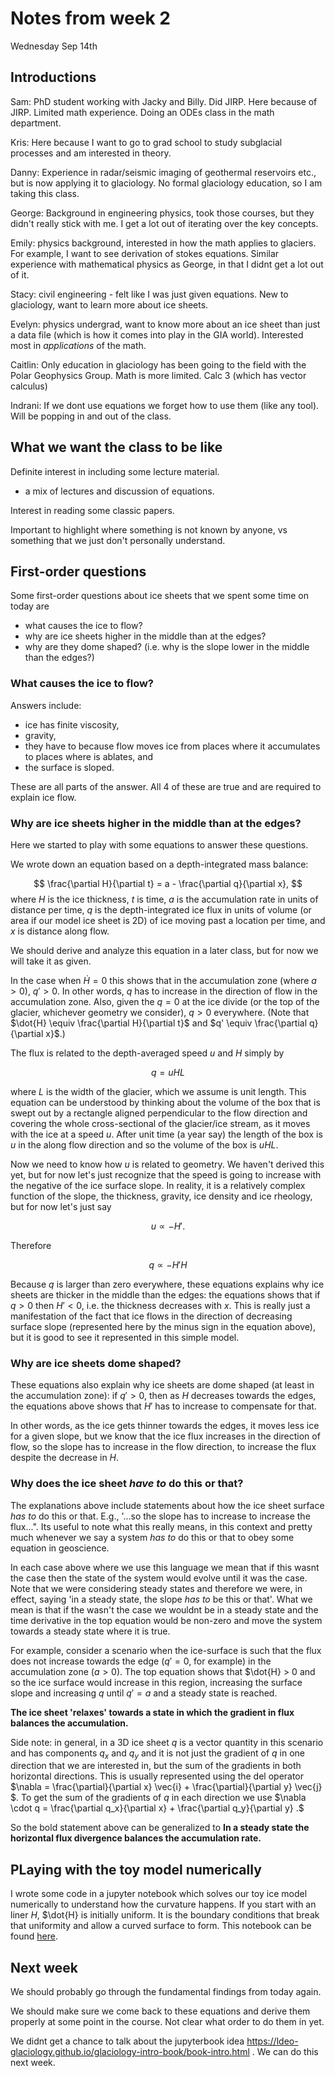 # Notes from week 2

Wednesday Sep 14th

## Introductions

Sam: PhD student working with Jacky and Billy. Did JIRP. Here because of JIRP. Limited math experience. Doing an ODEs class in the math department.

Kris: Here because I want to go to grad school to study subglacial processes and am interested in theory.

Danny: Experience in radar/seismic imaging of geothermal reservoirs etc., but is now applying it to glaciology. No formal glaciology education, so I am taking this class. 

George: Background in engineering physics, took those courses, but they didn't really stick with me. I get a lot out of iterating over the key concepts.

Emily: physics background, interested in how the math applies to glaciers. For example, I want to see derivation of stokes equations. Similar experience with mathematical physics as George, in that I didnt get a lot out of it. 

Stacy: civil engineering - felt like I was just given equations. New to glaciology, want to learn more about ice sheets.  

Evelyn: physics undergrad, want to know more about an ice sheet than just a data file (which is how it comes into play in the GIA world). Interested most in *applications* of the math. 

Caitlin: Only education in glaciology has been going to the field with the Polar Geophysics Group. Math is more limited. Calc 3 (which has vector calculus) 

Indrani: If we dont use equations we forget how to use them (like any tool). Will be popping in and out of the class.


## What we want the class to be like

Definite interest in including some lecture material. 
  - a mix of lectures and discussion of equations. 

Interest in reading some classic papers. 

Important to highlight where something is not known by anyone, vs something that we just don't personally understand. 

## First-order questions

Some first-order questions about ice sheets that we spent some time on today are
- what causes the ice to flow?
- why are ice sheets higher in the middle than at the edges?
- why are they dome shaped? (i.e. why is the slope lower in the middle than the edges?)


### What causes the ice to flow?
Answers include: 
- ice has finite viscosity, 
- gravity, 
- they have to because flow moves ice from places where it accumulates to places where is ablates, and
- the surface is sloped.

These are all parts of the answer. All 4 of these are true and are required to explain ice flow.

### Why are ice sheets higher in the middle than at the edges?

Here we started to play with some equations to answer these questions. 

We wrote down an equation based on a depth-integrated mass balance:

$$
\frac{\partial H}{\partial t} = a - \frac{\partial q}{\partial x},
$$
where $H$ is the ice thickness, $t$ is time, $a$ is the accumulation rate in units of distance per time, $q$ is the depth-integrated ice flux in units of volume (or area if our model ice sheet is 2D) of ice moving past a location per time, and $x$ is distance along flow. 

We should derive and analyze this equation in a later class, but for now we will take it as given.

In the case when $\dot{H} = 0$ this shows that in the accumulation zone (where $a>0$), $q' > 0$. In other words, $q$ has to increase in the direction of flow in the accumulation zone. Also, given the $q = 0$ at the ice divide (or the top of the glacier, whichever geometry we consider), $q > 0$ everywhere. 
(Note that $\dot{H} \equiv \frac{\partial H}{\partial t}$ and $q' \equiv \frac{\partial q}{\partial x}$.)

The flux is related to the depth-averaged speed $u$ and $H$ simply by

$$
q = u H L
$$

where $L$ is the width of the glacier, which we assume is unit length. 
This equation can be understood by thinking about the volume of the box that is swept out by a rectangle aligned perpendicular to the flow direction and covering the whole cross-sectional of the glacier/ice stream, as it moves with the ice at a speed $u$. After unit time (a year say) the length of the box is $u$ in the along flow direction and so the volume of the box is $u H L$. 

Now we need to know how $u$ is related to geometry. We haven't derived this yet, but for now let's just recognize that the speed is going to increase with the negative of the ice surface slope. In reality, it is a relatively complex function of the slope, the thickness, gravity, ice density and ice rheology, but for now let's just say 

$$
u \propto -H'.
$$ 

Therefore 

$$
q \propto -H' H
$$

Because $q$ is larger than zero everywhere, these equations explains why ice sheets are thicker in the middle than the edges: the equations shows that if $q>0$ then $H'<0$, i.e. the thickness decreases with $x$. This is really just a manifestation of the fact that ice flows in the direction of decreasing surface slope (represented here by the minus sign in the equation above), but it is good to see it represented in this simple model.  


### Why are ice sheets dome shaped?

These equations also explain why ice sheets are dome shaped (at least in the accumulation zone): if $q' > 0$, then as $H$ decreases towards the edges, the equations above shows that $H'$ has to increase to compensate for that. 

In other words, as the ice gets thinner towards the edges, it moves less ice for a given slope, but we know that the ice flux increases in the direction of flow, so the slope has to increase in the flow direction, to increase the flux despite the decrease in $H$. 


### Why does the ice sheet *have to* do this or that?

The explanations above include statements about how the ice sheet surface *has to* do this or that. E.g., '...so the slope has to increase to increase the flux...". Its useful to note what this really means, in this context and pretty much whenever we say a system *has to* do this or that to obey some equation in geoscience.

In each case above where we use this language we mean that if this wasnt the case then the state of the system would evolve until it was the case. Note that we were considering steady states and therefore we were, in effect, saying 'in a steady state, the slope *has to* be this or that'. What we mean is that if the wasn't the case we wouldnt be in a steady state and the time derivative in the top equation would be non-zero and move the system towards a steady state where it is true. 

For example, consider a scenario when the ice-surface is such that the flux does not increase towards the edge ($q'=0$, for example) in the accumulation zone ($a>0$). The top equation shows that $\dot{H} > 0 and so the ice surface would increase in this region, increasing the surface slope and increasing $q$ until $q'=a$ and a steady state is reached. 

**The ice sheet 'relaxes' towards a state in which the gradient in flux balances the accumulation.** 

Side note: in general, in a 3D ice sheet $q$ is a vector quantity in this scenario and has components $q_x$ and $q_y$ and it is not just the gradient of $q$ in one direction that we are interested in, but the sum of the gradients in both horizontal directions. This is usually represented using the del operator $\nabla = \frac{\partial}{\partial x} \vec{i} + \frac{\partial}{\partial y} \vec{j} $. To get the sum of the gradients of $q$ in each direction we use $\nabla \cdot q =  \frac{\partial q_x}{\partial x}  + \frac{\partial q_y}{\partial y} .$

So the bold statement above can be generalized to **In a steady state the horizontal flux divergence balances the accumulation rate.**


## PLaying with the toy model numerically
I wrote some code in a jupyter notebook which solves our toy ice model numerically to understand how the curvature happens. If you start with an liner $H$, $\dot{H} is initially uniform. It is the boundary conditions that break that uniformity and allow a curved surface to form. This notebook can be found [here](https://github.com/ldeo-glaciology/ice-sheet-seminar-2022/blob/main/code/toy_model_w2.ipynb).


## Next week
We should probably go through the fundamental findings from today again.

We should make sure we come back to these equations and derive them properly at some point in the course. Not clear what order to do them in yet. 

We didnt get a chance to talk about the jupyterbook idea https://ldeo-glaciology.github.io/glaciology-intro-book/book-intro.html  . We can do this next week. 